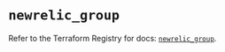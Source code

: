 # `newrelic_group`

Refer to the Terraform Registry for docs: [`newrelic_group`](https://registry.terraform.io/providers/newrelic/newrelic/3.54.0/docs/resources/group).

